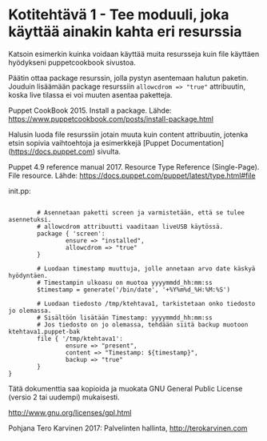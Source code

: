 # Kotitehtävä 1 - Tee moduuli, joka käyttää ainakin kahta eri resurssia

Katsoin esimerkin kuinka voidaan käyttää muita resursseja kuin file käyttäen hyödykseni puppetcookbook sivustoa.

Päätin ottaa package resurssin, jolla pystyn asentemaan halutun paketin.
Jouduin lisäämään package resurssiin `allowcdrom => "true"` attribuutin, koska live tilassa ei voi muuten asentaa paketteja.

Puppet CookBook 2015. Install a package. Lähde: https://www.puppetcookbook.com/posts/install-package.html


Halusin luoda file resurssiin jotain muuta kuin content attribuutin, jotenka etsin sopivia vaihtoehtoja
ja esimerkkejä [Puppet Documentation] (https://docs.puppet.com) sivulta.

Puppet 4.9 reference manual 2017. Resource Type Reference (Single-Page). File resource. Lähde: https://docs.puppet.com/puppet/latest/type.html#file


init.pp:

```class ktehtava1 {

        # Asennetaan paketti screen ja varmistetään, että se tulee asennetuksi.
        # allowcdrom attribuutti vaaditaan liveUSB käytössä.
        package { 'screen':
                ensure => "installed",
                allowcdrom => "true"
        }

        # Luodaan timestamp muuttuja, jolle annetaan arvo date käskyä hyödyntäen.
        # Timestampin ulkoasu on muotoa yyyymmdd_hh:mm:ss
        $timestamp = generate('/bin/date', '+%Y%m%d_%H:%M:%S')

        # Luodaan tiedosto /tmp/ktehtava1, tarkistetaan onko tiedosto jo olemassa.                
        # Sisältöön lisätään Timestamp: yyyymmdd_hh:mm:ss
        # Jos tiedosto on jo olemassa, tehdään siitä backup muotoon ktehtava1.puppet-bak
        file { '/tmp/ktehtava1':
                ensure => "present",
                content => "Timestamp: ${timestamp}",
                backup => "true"
        }
}
```

Tätä dokumenttia saa kopioida ja muokata GNU General Public License (versio 2 tai uudempi) mukaisesti. 

http://www.gnu.org/licenses/gpl.html

Pohjana Tero Karvinen 2017: Palvelinten hallinta, http://terokarvinen.com
